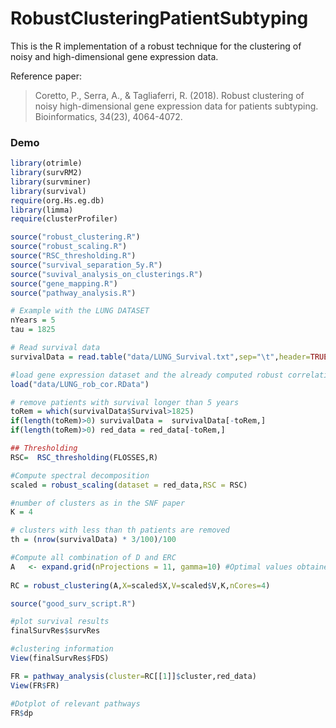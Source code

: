 # RobustClusteringPatientSubtyping

This is the R implementation of a robust technique for the clustering of noisy and high-dimensional gene
expression data. 

Reference paper:
> Coretto, P., Serra, A., & Tagliaferri, R. (2018). Robust clustering of noisy high-dimensional gene expression data for patients subtyping. Bioinformatics, 34(23), 4064-4072.

### Demo


```R
library(otrimle) 
library(survRM2)
library(survminer)
library(survival)
require(org.Hs.eg.db)
library(limma)
require(clusterProfiler)

source("robust_clustering.R")
source("robust_scaling.R")
source("RSC_thresholding.R")
source("survival_separation_5y.R")
source("suvival_analysis_on_clusterings.R")
source("gene_mapping.R")
source("pathway_analysis.R")

# Example with the LUNG DATASET
nYears = 5
tau = 1825

# Read survival data
survivalData = read.table("data/LUNG_Survival.txt",sep="\t",header=TRUE)

#load gene expression dataset and the already computed robust correlation matrix
load("data/LUNG_rob_cor.RData")

# remove patients with survival longer than 5 years
toRem = which(survivalData$Survival>1825)
if(length(toRem)>0) survivalData =  survivalData[-toRem,]
if(length(toRem)>0) red_data = red_data[-toRem,]

## Thresholding
RSC=  RSC_thresholding(FLOSSES,R)

#Compute spectral decomposition 
scaled = robust_scaling(dataset = red_data,RSC = RSC)

#number of clusters as in the SNF paper
K = 4 

# clusters with less than th patients are removed
th = (nrow(survivalData) * 3/100)/100

#Compute all combination of D and ERC
A   <- expand.grid(nProjections = 11, gamma=10) #Optimal values obtained during the analysis
 
RC = robust_clustering(A,X=scaled$X,V=scaled$V,K,nCores=4)

source("good_surv_script.R")  

#plot survival results
finalSurvRes$survRes

#clustering information
View(finalSurvRes$FDS)

FR = pathway_analysis(cluster=RC[[1]]$cluster,red_data)
View(FR$FR)

#Dotplot of relevant pathways
FR$dp  

```
